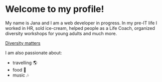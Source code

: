 # Welcome to my profile!

My name is Jana and I am a web developer in progress. 
In my pre-IT life I worked in HR, sold ice-cream, helped people as a Life Coach, organized diversity workshops for young adults and much more.

[Diversity matters](https://www.brownsbfs.co.uk/Content/Storefront/assets/images/Diversity-Matters/Diversity-Matters-Banner.png)

I am also passionate about:
- travelling 🌎
- food 🥗
- music 🎶

